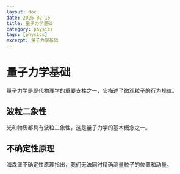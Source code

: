 ```yaml
---
layout: doc
date: 2025-02-15
title: 量子力学基础
category: physics
tags: [physics]
excerpt: 量子力学基础
---
```


# 量子力学基础

量子力学是现代物理学的重要支柱之一，它描述了微观粒子的行为规律。

## 波粒二象性

光和物质都具有波粒二象性，这是量子力学的基本概念之一。

## 不确定性原理

海森堡不确定性原理指出，我们无法同时精确测量粒子的位置和动量。